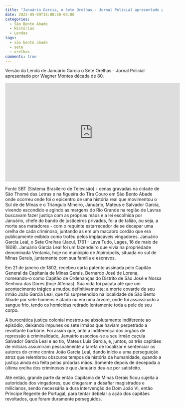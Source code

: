 ```yaml
---
title: "Januário Garcia, o Sete Orelhas - Jornal Policial apresentado por Wagner Montes"
date: 2022-05-09T14:00:30-03:00
categories:
  - São Bento Abade
  - Hístórias
  - Lendas
tags:
  - são bento abade
  - sete
  - orelhas
comments: true
---
```

Versão da Lenda de Januário Garcia o Sete Orelhas -  Jornal Policial apresentado por Wagner Montes década de 80.


<iframe width="560" height="315" src="https://www.youtube.com/embed/ho5ApdfKOJQ" title="YouTube video player" frameborder="0" allow="accelerometer; autoplay; clipboard-write; encrypted-media; gyroscope; picture-in-picture" allowfullscreen></iframe>

Fonte SBT (Sistema Brasileiro de  Televisão) - cenas gravadas na cidade de São Thomé das Letras e na figueira do Tira Couro em São Bento Abade onde ocorreu onde foi o epicentro de uma história real que movimentou o Sul de de Minas e o Triangulo Mineiro, Januário, Mateus e Salvador Garcia, vivendo escondido e agindo  as  margens do Rio Grande na região de Lavras buscavam fazer justiça com as próprias mãos e a lei escolhida por Januário, chefe do bando de justiceiros privados, foi a de talião, ou seja, a morte aos matadores - com o requinte estarrecedor de se decepar uma orelha de cada criminoso, juntando as em um macabro cordão que era publicamente exibido como troféu pelos implacáveis vingadores. Januário Garcia Leal, o Sete Orelhas (Jacuí, 1761 - Lava Tudo, Lages, 16 de maio de 1808). Januário Garcia Leal foi um fazendeiro que vivia na propriedade denominada Ventania, hoje no município de Alpinópolis, situada no sul de Minas Gerais, juntamente com sua família e escravos.

Em 21 de janeiro de 1802, recebeu carta patente assinada pelo Capitão General da Capitania de Minas Gerais, Bernardo José de Lorena, nomeando-o como Capitão de Ordenanças do Distrito de São José e Nossa Senhora das Dores (hoje Alfenas). Sua vida foi pacata até que um acontecimento trágico a mudou definitivamente: a morte covarde de seu irmão João Garcia Leal, que foi surpreendido na localidade de São Bento Abade por sete homens e atado nu em uma árvore, onde foi assassinado a sangue frio, tendo os homicidas retirado lentamente toda a pele de seu corpo.

A burocrática justiça colonial mostrou-se absolutamente indiferente ao episódio, deixando impunes os sete irmãos que haviam perpetrado a revoltante barbárie. Foi assim que, ante a indiferença dos órgãos de repressão à criminalidade, Januário associou-se a seu irmão caçula Salvador Garcia Leal e ao tio, Mateus Luís Garcia, e, juntos, os três capitães de milícias assumiram pessoalmente a tarefa de localizar e sentenciar os autores do crime contra João Garcia Leal, dando início a uma perseguição atroz que relembrou obscuros tempos da história da humanidade, quando a justiça ainda era feita pelas próprias mãos. Somente depois de decepada a última orelha dos criminosos é que Januário deu-se por satisfeito.

Até então, grande parte da então Capitania de Minas Gerais ficou sujeita à autoridade dos vingadores, que chegaram a desafiar magistrados e milicianos, sendo necessária a dura intervenção de Dom João VI, então Príncipe Regente de Portugal, para tentar debelar a ação dos capitães revoltados, que foram duramente perseguidos.
